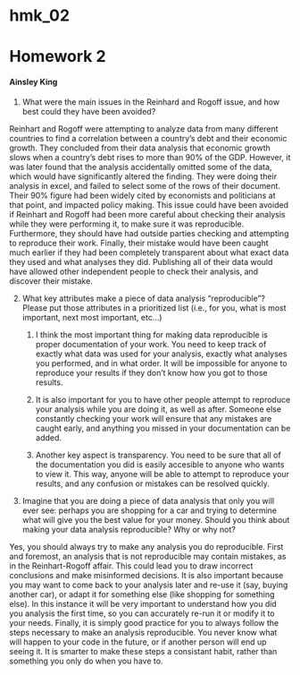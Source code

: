 # hmk_02

# Homework 2

#### Ainsley King

1.  What were the main issues in the Reinhard and Rogoff issue, and how
    best could they have been avoided?

Reinhart and Rogoff were attempting to analyze data from many different
countries to find a correlation between a country’s debt and their
economic growth. They concluded from their data analysis that economic
growth slows when a country’s debt rises to more than 90% of the GDP.
However, it was later found that the analysis accidentally omitted some
of the data, which would have significantly altered the finding. They
were doing their analysis in excel, and failed to select some of the
rows of their document. Their 90% figure had been widely cited by
economists and politicians at that point, and impacted policy making.
This issue could have been avoided if Reinhart and Rogoff had been more
careful about checking their analysis while they were performing it, to
make sure it was reproducible. Furthermore, they should have had outside
parties checking and attempting to reproduce their work. Finally, their
mistake would have been caught much earlier if they had been completely
transparent about what exact data they used and what analyses they did.
Publishing all of their data would have allowed other independent people
to check their analysis, and discover their mistake.

2.  What key attributes make a piece of data analysis “reproducible”?
    Please put those attributes in a prioritized list (i.e., for you,
    what is most important, next most important, etc…)

    1.  I think the most important thing for making data reproducible is
        proper documentation of your work. You need to keep track of
        exactly what data was used for your analysis, exactly what
        analyses you performed, and in what order. It will be impossible
        for anyone to reproduce your results if they don’t know how you
        got to those results.

    2.  It is also important for you to have other people attempt to
        reproduce your analysis while you are doing it, as well as
        after. Someone else constantly checking your work will ensure
        that any mistakes are caught early, and anything you missed in
        your documentation can be added.

    3.  Another key aspect is transparency. You need to be sure that all
        of the documentation you did is easily accesible to anyone who
        wants to view it. This way, anyone will be able to attempt to
        reproduce your results, and any confusion or mistakes can be
        resolved quickly.

3.  Imagine that you are doing a piece of data analysis that only you
    will ever see: perhaps you are shopping for a car and trying to
    determine what will give you the best value for your money. Should
    you think about making your data analysis reproducible? Why or why
    not?

Yes, you should always try to make any analysis you do reproducible.
First and foremost, an analysis that is not reproducible may contain
mistakes, as in the Reinhart-Rogoff affair. This could lead you to draw
incorrect conclusions and make misinformed decisions. It is also
important because you may want to come back to your analysis later and
re-use it (say, buying another car), or adapt it for something else
(like shopping for something else). In this instance it will be very
important to understand how you did you analysis the first time, so you
can accurately re-run it or modify it to your needs. Finally, it is
simply good practice for you to always follow the steps necessary to
make an analysis reproducible. You never know what will happen to your
code in the future, or if another person will end up seeing it. It is
smarter to make these steps a consistant habit, rather than something
you only do when you have to.
